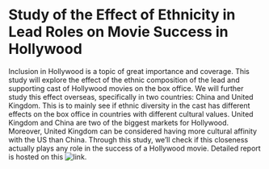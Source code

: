 # Study of the Effect of Ethnicity in Lead Roles on Movie Success in Hollywood
Inclusion in Hollywood is a topic of great importance and coverage. This study will explore the effect of the ethnic composition of the lead and supporting cast of Hollywood movies on the box office. We will further study this effect overseas, specifically in two countries: China and United Kingdom. This is to mainly see if ethnic diversity in the cast has different effects on the box office in countries with different cultural values. United Kingdom and China are two of the biggest markets for Hollywood. Moreover, United Kingdom can be considered having more cultural affinity with the US than China. Through this study, we’ll check if this closeness actually plays any role in the success of a Hollywood movie.
Detailed report is hosted on this ![link](https://safal312.github.io/hollywood_demographics_analysis/).
